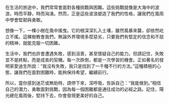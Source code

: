 在生活的旅途中，我們常常會面對各種挑戰與困難。這些挑戰就像是大海中的波浪，時而平靜，時而洶湧。然而，正是這些波浪塑造了我們的性格，讓我們在風雨中學會堅韌與勇敢。

想像一下，一棵小樹在風中搖曳。它的根深深扎入土壤，雖然風暴來襲，卻依然屹立不搖。這棵樹教會我們，無論外界環境多麼惡劣，只要我們有堅定的信念和不屈的精神，就能克服一切困難。

生活中，我們也許會遭遇失敗，感到沮喪，甚至懷疑自己的能力。但請記住，失敗並不是終點，而是成長的契機。每一次跌倒，都是一次學習的機會。正如著名的發明家愛迪生所說：“我沒有失敗，我只是找到了一千種不行的方法。”這種積極的心態，讓我們在面對困難時，能夠保持希望，繼續前行。

所以，當你感到迷茫或無助時，請停下來，深呼吸，告訴自己：“我能做到。”相信自己的潛力，勇敢面對挑戰，因為每一個困難都是通往成功的必經之路。記住，陽光總在風雨後，堅持下去，你會發現更美好的自己。